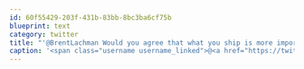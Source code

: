 ```yaml
---
id: 60f55429-203f-431b-83bb-8bc3ba6cf75b
blueprint: text
category: twitter
title: "'@BrentLachman Would you agree that what you ship is more important than when/how y work? Should entrepreneurs skip weekends too?"
caption: '<span class="username username_linked">@<a href="https://twitter.com/BrentLachman" title="Brent Lachman">BrentLachman</a></span> Would you agree that what you ship is more important than when/how y work? Should entrepreneurs skip weekends too?'
---
```


